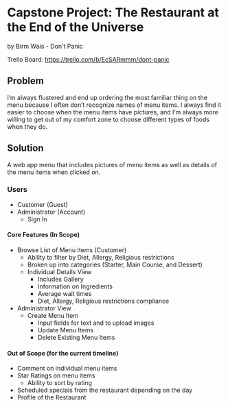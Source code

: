 # Capstone Project: The Restaurant at the End of the Universe

by Birm Wais - Don't Panic

Trello Board: https://trello.com/b/EcSARmmm/dont-panic

## Problem

I’m always flustered and end up ordering the most familiar thing on the menu because I often don’t recognize names of menu items. I always find it easier to choose when the menu items have pictures, and I’m always more willing to get out of my comfort zone to choose different types of foods when they do.

## Solution

A web app menu that includes pictures of menu items as well as details of the menu items when clicked on.

### Users

- Customer (Guest)
- Administrator (Account)
  - Sign In

#### Core Features (In Scope)

- Browse List of Menu Items (Customer)
  - Ability to filter by Diet, Allergy, Religious restrictions
  - Broken up into categories (Starter, Main Course, and Dessert)
  - Individual Details View
    - Includes Gallery
    - Information on Ingredients
    - Average wait times
    - Diet, Allergy, Religious restrictions compliance
- Administrator View
  - Create Menu Item
    - Input fields for text and to upload images
    - Update Menu Items
    - Delete Existing Menu Items

#### Out of Scope (for the current timeline)

- Comment on individual menu items
- Star Ratings on menu items
  - Ability to sort by rating
- Scheduled specials from the restaurant depending on the day
- Profile of the Restaurant
